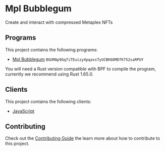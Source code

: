 # Mpl Bubblegum

Create and interact with compressed Metaplex NFTs

## Programs

This project contains the following programs:

- [Mpl Bubblegum](./programs/bubblegum/README.md) `BGUMAp9Gq7iTEuizy4pqaxsTyUCBK68MDfK752saRPUY`

You will need a Rust version compatible with BPF to compile the program, currently we recommend using Rust 1.65.0.

## Clients

This project contains the following clients:

- [JavaScript](./clients/js/README.md)

## Contributing

Check out the [Contributing Guide](./CONTRIBUTING.md) the learn more about how to contribute to this project.
